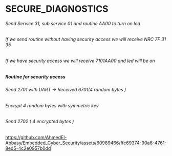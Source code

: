 # SECURE_DIAGNOSTICS

###### Send Service 31, sub service 01 and routine AA00 to turn on led
###### If we send routine without having security access we will receive NRC 7F 31 35
###### If we have security access we will receive 7101AA00 and led will be on


##### Routine for security access 
###### Send 2701 with UART -> Received 6701(4 random bytes )
###### Encrypt 4 random bytes with symmetric key
###### Send 2702 ( 4 encrypted bytes )

https://github.com/AhmedEl-Abbasy/Embedded_Cyber_Security/assets/60989466/ffc69374-90a6-4761-8ed5-4c2e0957b0dd


